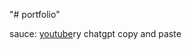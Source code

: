 "# portfolio" 

sauce: [youtube](https://www.youtube.com/watch?v=OPaLnMw2i_0&t=984s&ab_channel=JavaScriptMastery)ry
chatgpt
copy and paste 
